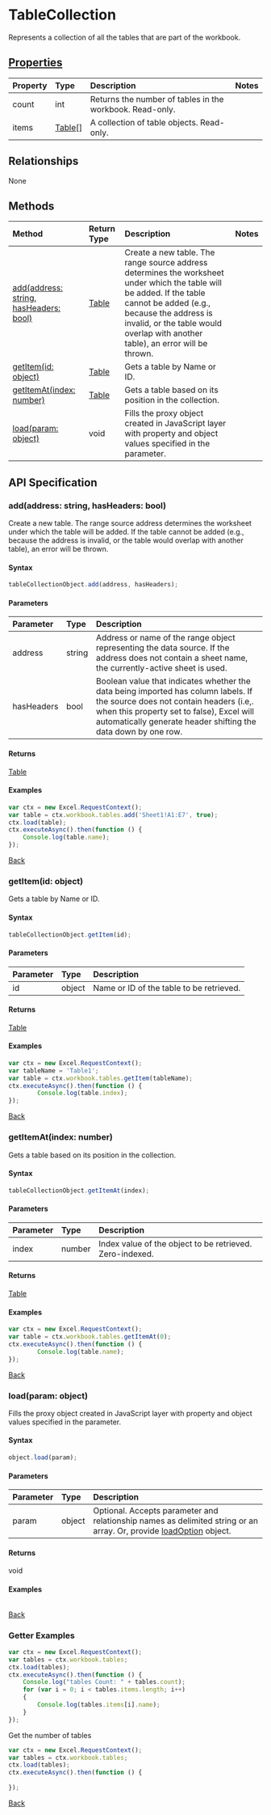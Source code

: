 # TableCollection

Represents a collection of all the tables that are part of the workbook.

## [Properties](#getter-examples)
| Property       | Type    |Description|Notes |
|:---------------|:--------|:----------|:-----|
|count|int|Returns the number of tables in the workbook. Read-only.||
|items|[Table[]](table.md)|A collection of table objects. Read-only.||

## Relationships
None


## Methods

| Method           | Return Type    |Description|Notes |
|:---------------|:--------|:----------|:-----|
|[add(address: string, hasHeaders: bool)](#addaddress-string-hasheaders-bool)|[Table](table.md)|Create a new table. The range source address determines the worksheet under which the table will be added. If the table cannot be added (e.g., because the address is invalid, or the table would overlap with another table), an error will be thrown.||
|[getItem(id: object)](#getitemid-object)|[Table](table.md)|Gets a table by Name or ID.||
|[getItemAt(index: number)](#getitematindex-number)|[Table](table.md)|Gets a table based on its position in the collection.||
|[load(param: object)](#loadparam-object)|void|Fills the proxy object created in JavaScript layer with property and object values specified in the parameter.||

## API Specification

### add(address: string, hasHeaders: bool)
Create a new table. The range source address determines the worksheet under which the table will be added. If the table cannot be added (e.g., because the address is invalid, or the table would overlap with another table), an error will be thrown.

#### Syntax
```js
tableCollectionObject.add(address, hasHeaders);
```

#### Parameters
| Parameter       | Type    |Description|
|:---------------|:--------|:----------|
|address|string|Address or name of the range object representing the data source. If the address does not contain a sheet name, the currently-active sheet is used.|
|hasHeaders|bool|Boolean value that indicates whether the data being imported has column labels. If the source does not contain headers (i.e,. when this property set to false), Excel will automatically generate header shifting the data down by one row.|

#### Returns
[Table](table.md)

#### Examples

```js
var ctx = new Excel.RequestContext();
var table = ctx.workbook.tables.add('Sheet1!A1:E7', true);
ctx.load(table);
ctx.executeAsync().then(function () {
	Console.log(table.name);
});

```

[Back](#methods)

### getItem(id: object)
Gets a table by Name or ID.

#### Syntax
```js
tableCollectionObject.getItem(id);
```

#### Parameters
| Parameter       | Type    |Description|
|:---------------|:--------|:----------|
|id|object|Name or ID of the table to be retrieved.|

#### Returns
[Table](table.md)

#### Examples

```js
var ctx = new Excel.RequestContext();
var tableName = 'Table1';
var table = ctx.workbook.tables.getItem(tableName);
ctx.executeAsync().then(function () {
		Console.log(table.index);
});
```


[Back](#methods)

### getItemAt(index: number)
Gets a table based on its position in the collection.

#### Syntax
```js
tableCollectionObject.getItemAt(index);
```

#### Parameters
| Parameter       | Type    |Description|
|:---------------|:--------|:----------|
|index|number|Index value of the object to be retrieved. Zero-indexed.|

#### Returns
[Table](table.md)

#### Examples

```js
var ctx = new Excel.RequestContext();
var table = ctx.workbook.tables.getItemAt(0);
ctx.executeAsync().then(function () {
		Console.log(table.name);
});
```


[Back](#methods)

### load(param: object)
Fills the proxy object created in JavaScript layer with property and object values specified in the parameter.

#### Syntax
```js
object.load(param);
```

#### Parameters
| Parameter       | Type    |Description|
|:---------------|:--------|:----------|
|param|object|Optional. Accepts parameter and relationship names as delimited string or an array. Or, provide [loadOption](loadoption.md) object.|

#### Returns
void

#### Examples
```js

```

[Back](#methods)

### Getter Examples

```js
var ctx = new Excel.RequestContext();
var tables = ctx.workbook.tables;
ctx.load(tables);
ctx.executeAsync().then(function () {
	Console.log("tables Count: " + tables.count);
	for (var i = 0; i < tables.items.length; i++)
	{
		Console.log(tables.items[i].name);
	}
});
```

Get the number of tables

```js
var ctx = new Excel.RequestContext();
var tables = ctx.workbook.tables;
ctx.load(tables);
ctx.executeAsync().then(function () {
	
});

```
[Back](#properties)

